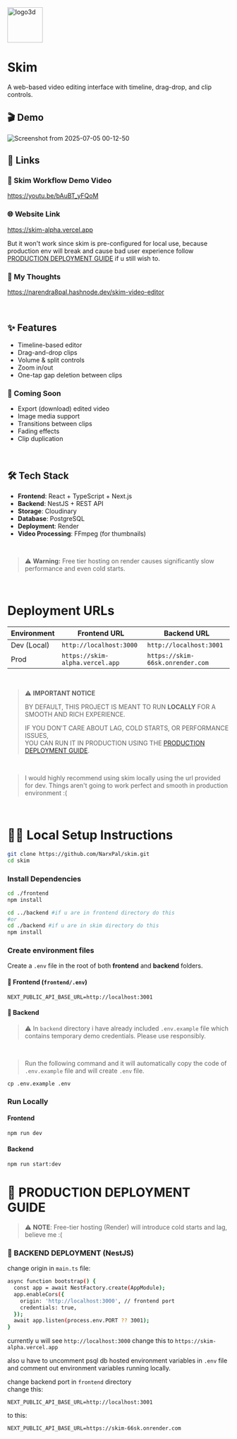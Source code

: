 <img src="https://github.com/user-attachments/assets/f6800391-def5-4234-95bc-97ed5f121730" alt="logo3d" width="80" style="vertical-align: middle;"/>
<h1>
 <strong>Skim</strong>
</h1>

A web-based video editing interface with timeline, drag-drop, and clip controls.


## 🎬 Demo
![Screenshot from 2025-07-05 00-12-50](https://github.com/user-attachments/assets/8da39255-9179-4474-8326-585e828f8a42)


## 🔗 Links

### 🎥 Skim Workflow Demo Video
https://youtu.be/bAuBT_yFQoM

### 🌐 Website Link
https://skim-alpha.vercel.app  

But it won't work since skim is pre-configured for local use, because production env will break and cause bad user experience follow [PRODUCTION DEPLOYMENT GUIDE](#-production-deployment-guide) if u still wish to.

### 🧠 My Thoughts
https://narendra8pal.hashnode.dev/skim-video-editor

<br />

## ✨ Features
- Timeline-based editor  
- Drag-and-drop clips  
- Volume & split controls  
- Zoom in/out  
- One-tap gap deletion between clips  

### 🚧 Coming Soon
- Export (download) edited video  
- Image media support  
- Transitions between clips  
- Fading effects  
- Clip duplication

<br />

## 🛠 Tech Stack
- **Frontend**: React + TypeScript + Next.js  
- **Backend**: NestJS + REST API  
- **Storage**: Cloudinary  
- **Database**: PostgreSQL  
- **Deployment**: Render  
- **Video Processing**: FFmpeg (for thumbnails)  


<br />

> ⚠️ **Warning:** Free tier hosting on render causes significantly slow performance and even cold starts.

<br />


# Deployment URLs
| Environment | Frontend URL            | Backend URL             |
| ----------- | ----------------------- | ----------------------- |
| Dev (Local) | `http://localhost:3000` | `http://localhost:3001` |
| Prod        | `https://skim-alpha.vercel.app`  | `https://skim-66sk.onrender.com`  |

<br />

> ⚠️ **IMPORTANT NOTICE**
>
> BY DEFAULT, THIS PROJECT IS MEANT TO RUN **LOCALLY** FOR A SMOOTH AND RICH EXPERIENCE.
>
> IF YOU DON'T CARE ABOUT LAG, COLD STARTS, OR PERFORMANCE ISSUES,  
> YOU CAN RUN IT IN PRODUCTION USING THE [PRODUCTION DEPLOYMENT GUIDE](#-production-deployment-guide).

<br />

> I would highly recommend using skim locally using the url provided for dev. Things aren't going to work perfect and smooth in production environment :(

<br />

# 🧑‍💻 Local Setup Instructions

```bash
git clone https://github.com/NarxPal/skim.git
cd skim
```

### Install Dependencies 

```bash
cd ./frontend
npm install
```

```bash
cd ../backend #if u are in frontend directory do this
#or
cd ./backend #if u are in skim directory do this
npm install
```

### Create environment files

Create a `.env` file in the root of both **frontend** and **backend** folders.

#### 🔧 Frontend (`frontend/.env`)
```env
NEXT_PUBLIC_API_BASE_URL=http://localhost:3001
```

#### 🔧 Backend

> ⚠️ In `backend` directory i have already included `.env.example` file which contains temporary demo credentials. Please use responsibly.

<br />

> Run the following command and it will automatically copy the code of `.env.example` file and will create `.env` file.
```env
cp .env.example .env
```

### Run Locally

#### Frontend
```bash
npm run dev
```

#### Backend
```bash
npm run start:dev
```

# 🚀 PRODUCTION DEPLOYMENT GUIDE

> ⚠️ **NOTE**: Free-tier hosting (Render) will introduce cold starts and lag, believe me :(

### 🔧 BACKEND DEPLOYMENT (NestJS)

change origin in `main.ts` file:
```bash
async function bootstrap() {
  const app = await NestFactory.create(AppModule);
  app.enableCors({
    origin: 'http://localhost:3000', // frontend port
    credentials: true,
  });
  await app.listen(process.env.PORT ?? 3001);
}
```

currently u will see `http://localhost:3000` change this to `https://skim-alpha.vercel.app`

also u have to uncomment psql db hosted environment variables in `.env` file and comment out environment variables running locally.

change backend port in `frontend` directory
<br />
change this:
```env
NEXT_PUBLIC_API_BASE_URL=http://localhost:3001
```

to this:
```env
NEXT_PUBLIC_API_BASE_URL=https://skim-66sk.onrender.com
```



